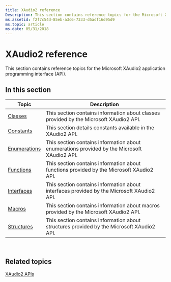 ```yaml
---
title: XAudio2 reference
Description: This section contains reference topics for the Microsoft XAudio2 application programming interface (API).
ms.assetid: f2f7c54d-85eb-a3c6-7333-d5adf16d95d9
ms.topic: article
ms.date: 05/31/2018
---
```


# XAudio2 reference

This section contains reference topics for the Microsoft XAudio2 application programming interface (API).

## In this section



| Topic                                       | Description                                                                                            |
|---------------------------------------------|--------------------------------------------------------------------------------------------------------|
| [Classes](classes.md)<br/>           | This section contains information about classes provided by the Microsoft XAudio2 API.<br/>      |
| [Constants](constants.md)<br/>       | This section details constants available in the XAudio2 API. <br/>                               |
| [Enumerations](enumerations.md)<br/> | This section contains information about enumerations provided by the Microsoft XAudio2 API.<br/> |
| [Functions](functions.md)<br/>       | This section contains information about functions provided by the Microsoft XAudio2 API.<br/>    |
| [Interfaces](interfaces.md)<br/>     | This section contains information about interfaces provided by the Microsoft XAudio2 API.<br/>   |
| [Macros](macros.md)<br/>             | This section contains information about macros provided by the Microsoft XAudio2 API. <br/>      |
| [Structures](structures.md)<br/>     | This section contains information about structures provided by the Microsoft XAudio2 API.<br/>   |



 

## Related topics

<dl> <dt>

[XAudio2 APIs](xaudio2-apis-portal.md)
</dt> </dl>

 

 





